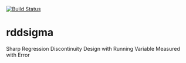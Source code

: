 
<!-- README.md is generated from README.Rmd. Please edit that file -->
[![Build Status](https://travis-ci.org/kota7/rddsigma.svg?branch=master)](https://travis-ci.org/kota7/rddsigma)

rddsigma
========

Sharp Regression Discontinuity Design with Running Variable Measured with Error
